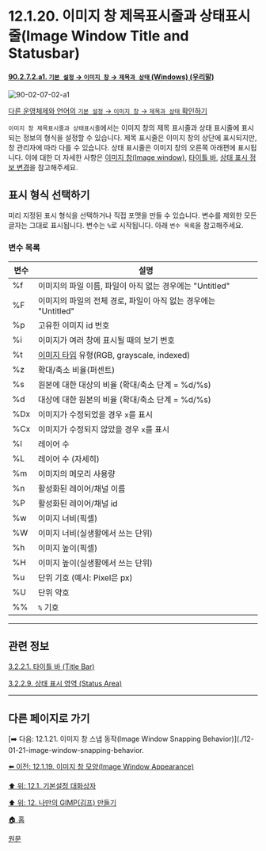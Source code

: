 # 12.1.20. 이미지 창 제목표시줄과 상태표시줄(Image Window Title and Statusbar)

<a id="90-02-07-02-a1"></a>

#### [90.2.7.2.a1. `기본 설정` → `이미지 창` → `제목과 상태` (Windows) (우리말)](./90-02-07-02-title-n-status.md#90-02-07-02-a1)
![90-02-07-02-a1](https://github.com/wonder13662/gimp/assets/15767104/48ec56a1-7da9-467c-b51b-027cbfcb2823)

[다른 운영체제와 언어의 `기본 설정` → `이미지 창` → `제목과 상태` 확인하기](./90-02-07-02-title-n-status.md#90-02-07-02-a2)

`이미지 창 제목표시줄과 상태표시줄`에서는 이미지 창의 제목 표시줄과 상태 표시줄에 표시되는 정보의 형식을 설정할 수 있습니다. 제목 표시줄은 이미지 창의 상단에 표시되지만, 창 관리자에 따라 다를 수 있습니다. 상태 표시줄은 이미지 창의 오른쪽 아래편에 표시됩니다. 이에 대한 더 자세한 사항은 [이미지 창(Image window)](./03-02-02-00-image-window.md), [타이틀 바](./03-02-02-01-title-bar.md), [상태 표시 정보 변경](./03-02-02-09-status-area.md#03-02-02-09-s3)을 참고해주세요.

## 표시 형식 선택하기
미리 지정된 표시 형식을 선택하거나 직접 포맷을 만들 수 있습니다. 변수를 제외한 모든 글자는 그대로 표시됩니다. 변수는 `%`로 시작됩니다. 아래 `변수 목록`을 참고해주세요. 

### 변수 목록

|변수|설명|
|---|---|
|%f|이미지의 파일 이름, 파일이 아직 없는 경우에는 "Untitled"|
|%F|이미지의 파일의 전체 경로, 파일이 아직 없는 경우에는 "Untitled"|
|%p|고유한 이미지 id 번호|
|%i|이미지가 여러 창에 표시될 때의 보기 번호|
|%t|[이미지 타입](./05-01-image-types.md) 유형(RGB, grayscale, indexed)|
|%z|확대/축소 비율(퍼센트)|
|%s|원본에 대한 대상의 비율 (확대/축소 단계 = %d/%s)|
|%d|대상에 대한 원본의 비율 (확대/축소 단계 = %d/%s)|
|%Dx|이미지가 수정되었을 경우 `x`를 표시|
|%Cx|이미지가 수정되지 않았을 경우 `x`를 표시|
|%l|레이어 수|
|%L|레이어 수 (자세히)|
|%m|이미지의 메모리 사용량|
|%n|활성화된 레이어/채널 이름|
|%P|활성화된 레이어/채널 id|
|%w|이미지 너비(픽셀)|
|%W|이미지 너비(실생활에서 쓰는 단위)|
|%h|이미지 높이(픽셀)|
|%H|이미지 높이(실생활에서 쓰는 단위)|
|%u|단위 기호 (예시: Pixel은 px)|
|%U|단위 약호|
|%%|`%` 기호|

***

## 관련 정보

[3.2.2.1. 타이틀 바 (Title Bar)](./03-02-02-01-title-bar.md)

[3.2.2.9. 상태 표시 영역 (Status Area)](./03-02-02-09-status-area.md)

***

## 다른 페이지로 가기

[➡️ 다음: 12.1.21. 이미지 창 스냅 동작(Image Window Snapping Behavior)](./12-01-21-image-window-snapping-behavior.

[⬅️ 이전: 12.1.19. 이미지 창 모양(Image Window Appearance)](./12-01-19-image-window-appearance.md)

[⬆️ 위: 12.1. 기본설정 대화상자](./12-01-00-preference-dialog.md)

[⬆️ 위: 12. 나만의 GIMP(김프) 만들기](./12-00-enrich-my-gimp.md)

[🏠 홈](./00-home.md)

[원문](https://docs.gimp.org/2.10/ko/gimp-pimping.html#gimp-prefs-image-window-title)
